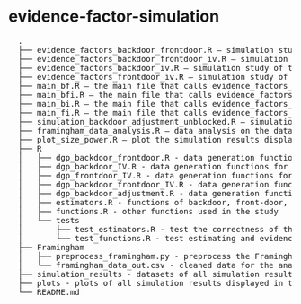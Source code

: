 # evidence-factor-simulation
<pre>
  .
  ├── evidence_factors_backdoor_frontdoor.R — simulation study of the hypothesis test using data generated by dgp_backdoor_frontdoor.R
  ├── evidence_factors_backdoor_frontdoor_iv.R — simulation study of the hypothesis test using data generated by dgp_backdoor_frontdoor_IV.R
  ├── evidence_factors_backdoor_iv.R — simulation study of the hypothesis test using data generated by dgp_backdoor_IV.R
  ├── evidence_factors_frontdoor_iv.R — simulation study of the hypothesis test using data generated by dgp_frontdoor_IV.R
  ├── main_bf.R — the main file that calls evidence_factors_backdoor_frontdoor.R to run all simulations for backdoor and front-door settings
  ├── main_bfi.R — the main file that calls evidence_factors_backdoor_frontdoor_iv.R to run all simulations for backdoor and front-door settings
  ├── main_bi.R — the main file that calls evidence_factors_backdoor_iv.R to run all simulations for backdoor and front-door settings
  ├── main_fi.R — the main file that calls evidence_factors_frontdoor_iv.R to run all simulations for backdoor and front-door settings
  ├── simulation_backdoor_adjustment_unblocked.R — simulation study of the hypothesis test using data generated by dgp_backdoor_adjustment.R
  ├── framingham_data_analysis.R — data analysis on the data from Framingham Heart Study
  ├── plot_size_power.R — plot the simulation results displayed in the paper
  ├── R                             
  │   ├── dgp_backdoor_frontdoor.R - data generation functions for the simulation study combining backdoor and front-door models 
  │   ├── dgp_backdoor_IV.R - data generation functions for the simulation study combining backdoor and IV models
  │   ├── dgp_frontdoor_IV.R - data generation functions for the simulation study combining front-door and IV models
  │   ├── dgp_backdoor_frontdoor_IV.R - data generation functions for the simulation study combining backdoor, front-door, and IV models
  │   ├── dgp_backdoor_adjustment.R - data generation functions for the simulation study combining three backdoor models with different adjustment sets
  │   ├── estimators.R - functions of backdoor, front-door, and IV asymptotic linear estimators
  │   ├── functions.R - other functions used in the study
  │   └── tests                
  │       ├── test_estimators.R - test the correctness of the functions in estimators.R 
  │       └── test_functions.R - test estimating and evidence factor functions in functions.R
  ├── Framingham  
  │   ├── preprocess_framingham.py - preprocess the Framingham Heart Study data
  │   └── framingham_data_out.csv - cleaned data for the analysis in the paper 
  ├── simulation_results - datasets of all simulation results described in the paper   
  ├── plots - plots of all simulation results displayed in the paper             
  └── README.md   
  
</pre>